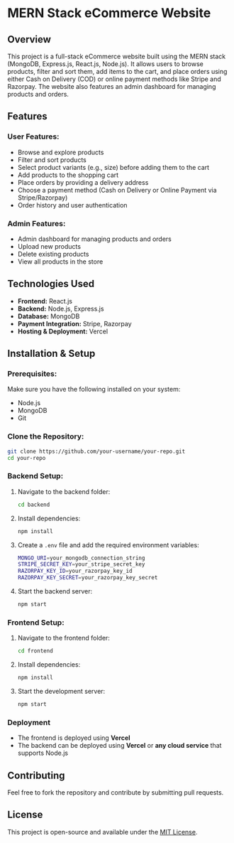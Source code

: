 # MERN Stack eCommerce Website

## Overview
This project is a full-stack eCommerce website built using the MERN stack (MongoDB, Express.js, React.js, Node.js). It allows users to browse products, filter and sort them, add items to the cart, and place orders using either Cash on Delivery (COD) or online payment methods like Stripe and Razorpay. The website also features an admin dashboard for managing products and orders.

## Features
### User Features:
- Browse and explore products
- Filter and sort products
- Select product variants (e.g., size) before adding them to the cart
- Add products to the shopping cart
- Place orders by providing a delivery address
- Choose a payment method (Cash on Delivery or Online Payment via Stripe/Razorpay)
- Order history and user authentication

### Admin Features:
- Admin dashboard for managing products and orders
- Upload new products
- Delete existing products
- View all products in the store

## Technologies Used
- **Frontend:** React.js
- **Backend:** Node.js, Express.js
- **Database:** MongoDB
- **Payment Integration:** Stripe, Razorpay
- **Hosting & Deployment:** Vercel

## Installation & Setup
### Prerequisites:
Make sure you have the following installed on your system:
- Node.js
- MongoDB
- Git

### Clone the Repository:
```sh
git clone https://github.com/your-username/your-repo.git
cd your-repo
```

### Backend Setup:
1. Navigate to the backend folder:
   ```sh
   cd backend
   ```
2. Install dependencies:
   ```sh
   npm install
   ```
3. Create a `.env` file and add the required environment variables:
   ```sh
   MONGO_URI=your_mongodb_connection_string
   STRIPE_SECRET_KEY=your_stripe_secret_key
   RAZORPAY_KEY_ID=your_razorpay_key_id
   RAZORPAY_KEY_SECRET=your_razorpay_key_secret
   ```
4. Start the backend server:
   ```sh
   npm start
   ```

### Frontend Setup:
1. Navigate to the frontend folder:
   ```sh
   cd frontend
   ```
2. Install dependencies:
   ```sh
   npm install
   ```
3. Start the development server:
   ```sh
   npm start
   ```

### Deployment
- The frontend is deployed using **Vercel**
- The backend can be deployed using **Vercel** or **any cloud service** that supports Node.js

## Contributing
Feel free to fork the repository and contribute by submitting pull requests.

## License
This project is open-source and available under the [MIT License](LICENSE).

